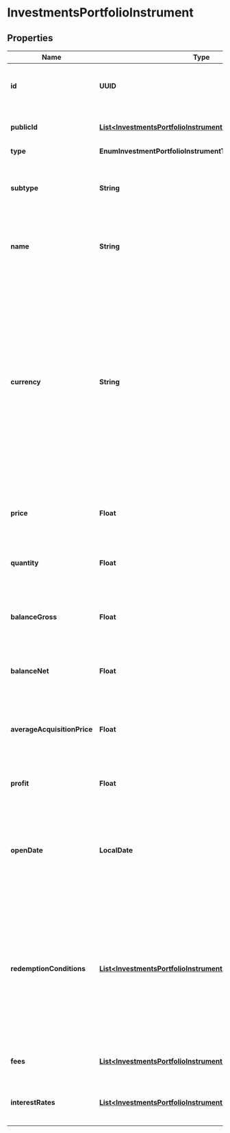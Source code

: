 

# InvestmentsPortfolioInstrument


## Properties

| Name | Type | Description | Notes |
|------------ | ------------- | ------------- | -------------|
|**id** | **UUID** | Belvo&#39;s unique ID for the current instrument. |  [optional] |
|**publicId** | [**List&lt;InvestmentsPortfolioInstrumentPublicId&gt;**](InvestmentsPortfolioInstrumentPublicId.md) | The public identifiers for the instrument. |  |
|**type** | **EnumInvestmentPortfolioInstrumentType** |  |  |
|**subtype** | **String** | The subtype for the instrument, as given by the institution. |  |
|**name** | **String** | The name of the instrument, as given by the institution. |  |
|**currency** | **String** | The currency of the instrument. For example:  - 🇧🇷 BRL (Brazilian Real) - 🇨🇴 COP (Colombian Peso) - 🇲🇽 MXN (Mexican Peso) - 🇺🇸 USD (US Dollar)   Please note that other currencies other than in the list above may be returned.  |  |
|**price** | **Float** | The current price of one share in the instrument. |  |
|**quantity** | **Float** | The total amount of shares owned in the instrument. |  |
|**balanceGross** | **Float** | The total gross value of the instrument (including taxes). |  |
|**balanceNet** | **Float** | The total net value of the instrument (excluding taxes). |  |
|**averageAcquisitionPrice** | **Float** | The average price of each share acquired in the instrument. |  |
|**profit** | **Float** | The current profit earned in the instrument. |  |
|**openDate** | **LocalDate** | The start date of the instrument. Only applicable for instruments of type &#x60;bond&#x60; or &#x60;savings&#x60;. |  |
|**redemptionConditions** | [**List&lt;InvestmentsPortfolioInstrumentRedemptionConditions&gt;**](InvestmentsPortfolioInstrumentRedemptionConditions.md) | An array of conditions that apply to the instrument in order to retrieve the final value.  For example, the due date, the liquidity date, the previdencia type, and so on.  |  |
|**fees** | [**List&lt;InvestmentsPortfolioInstrumentFees&gt;**](InvestmentsPortfolioInstrumentFees.md) | An array of fees that apply to the instrument. |  |
|**interestRates** | [**List&lt;InvestmentsPortfolioInstrumentInterestRate&gt;**](InvestmentsPortfolioInstrumentInterestRate.md) | An array of interest rates that apply to the instrument. |  |



